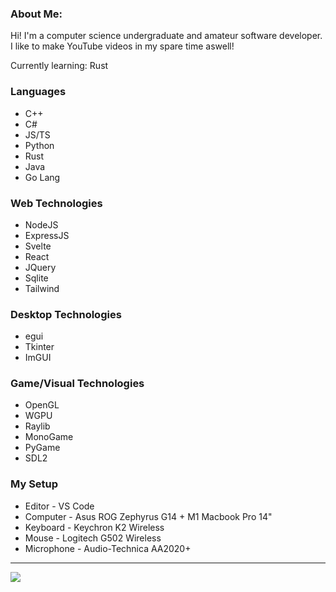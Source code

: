 ### About Me:
Hi! I'm a computer science undergraduate and amateur software developer. I like to make YouTube videos in my spare time aswell!

Currently learning: Rust

### Languages
- C++
- C#
- JS/TS
- Python
- Rust
- Java
- Go Lang

### Web Technologies
- NodeJS
- ExpressJS
- Svelte
- React
- JQuery
- Sqlite
- Tailwind

### Desktop Technologies
- egui
- Tkinter
- ImGUI

### Game/Visual Technologies
- OpenGL
- WGPU
- Raylib
- MonoGame
- PyGame
- SDL2

### My Setup
- Editor - VS Code
- Computer - Asus ROG Zephyrus G14 + M1 Macbook Pro 14"
- Keyboard - Keychron K2 Wireless
- Mouse - Logitech G502 Wireless
- Microphone - Audio-Technica AA2020+

---
[![](https://visitcount.itsvg.in/api?id=m1chaelwilliams&icon=0&color=12)](https://visitcount.itsvg.in)

